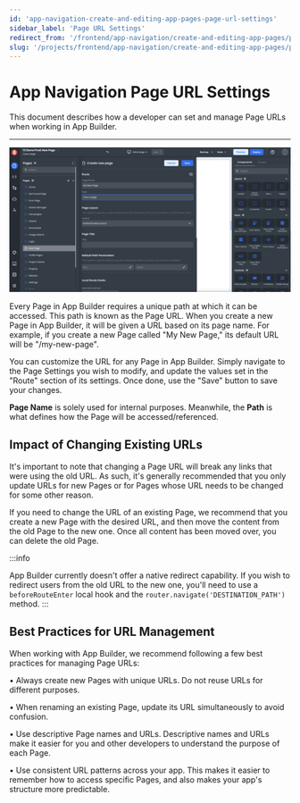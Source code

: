 ```yaml
---
id: 'app-navigation-create-and-editing-app-pages-page-url-settings'
sidebar_label: 'Page URL Settings'
redirect_from: '/frontend/app-navigation/create-and-editing-app-pages/page-url-settings'
slug: '/projects/frontend/app-navigation/create-and-editing-app-pages/page-url-settings'
---
```


# App Navigation Page URL Settings

This document describes how a developer can set and manage Page URLs when working in App Builder.

---

![Page URL Settings](./_images/ab-app-navigation-create-and-editing-app-pages-page-url-settings-1.png)

Every Page in App Builder requires a unique path at which it can be accessed. This path is known as the Page URL. When you create a new Page in App Builder, it will be given a URL based on its page name. For example, if you create a new Page called "My New Page," its default URL will be "/my-new-page".

You can customize the URL for any Page in App Builder. Simply navigate to the Page Settings you wish to modify, and update the values set in the "Route" section of its settings. Once done, use the "Save" button to save your changes.

**Page Name** is solely used for internal purposes. Meanwhile, the **Path** is what defines how the Page will be accessed/referenced.

## Impact of Changing Existing URLs

It's important to note that changing a Page URL will break any links that were using the old URL. As such, it's generally recommended that you only update URLs for new Pages or for Pages whose URL needs to be changed for some other reason.

If you need to change the URL of an existing Page, we recommend that you create a new Page with the desired URL, and then move the content from the old Page to the new one. Once all content has been moved over, you can delete the old Page.

:::info

App Builder currently doesn't offer a native redirect capability. If you wish to redirect users from the old URL to the new one, you'll need to use a `beforeRouteEnter` local hook and the `router.navigate('DESTINATION_PATH')` method.
:::

## Best Practices for URL Management

When working with App Builder, we recommend following a few best practices for managing Page URLs:

• Always create new Pages with unique URLs. Do not reuse URLs for different purposes.

• When renaming an existing Page, update its URL simultaneously to avoid confusion.

• Use descriptive Page names and URLs. Descriptive names and URLs make it easier for you and other developers to understand the purpose of each Page.

• Use consistent URL patterns across your app. This makes it easier to remember how to access specific Pages, and also makes your app's structure more predictable.
